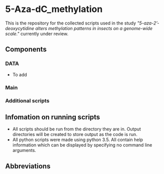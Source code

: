 # 5-Aza-dC_methylation

This is the repository for the collected scripts used in the study *"5-aza-2’-deoxycytidine alters methylation patterns in insects on a genome-wide scale."* currently under review.

## Components

### DATA

* To add

### Main

### Additional scripts


## Infomation on running scripts

* All scripts should be run from the directory they are in. Output directories will be created to store output as the code is run. 
* All python scripts were made using python 3.5. All contain help information which can be displayed by specifying no command line arguments.

## Abbreviations


